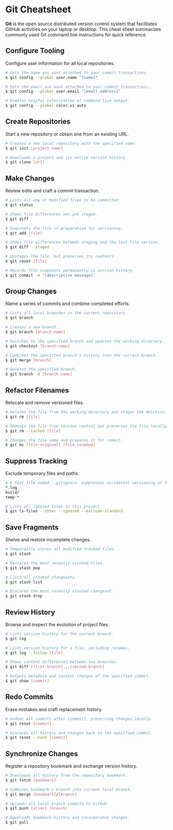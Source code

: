 # Git Cheatsheet

**Git** is the open source distributed version control system that facilitates GitHub activities on your laptop or desktop. This cheat sheet summarizes commonly used Git command line instructions for quick reference.

## Configure Tooling
Configure user information for all local repositories.

```bash
# Sets the name you want attached to your commit transactions.
$ git config --global user.name "[name]"
```

```bash
# Sets the email you want attached to your commit transactions.
$ git config --global user.email "[email address]"
```

```bash
# Enables helpful colorization of command line output.
$ git config --global color.ui auto
```

## Create Repositories
Start a new repository or obtain one from an existing URL.

```bash
# Creates a new local repository with the specified name.
$ git init [project-name]
```

```bash
# Downloads a project and its entire version history.
$ git clone [url]
```

## Make Changes
Review edits and craft a commit transaction.

```bash
# Lists all new or modified files to be committed.
$ git status
```

```bash
# Shows file differences not yet staged.
$ git diff
```

```bash
# Snapshots the file in preparation for versioning.
$ git add [file]
```

```bash
# Shows file differences between staging and the last file version.
$ git diff --staged
```

```bash
# Unstages the file, but preserves its contents.
$ git reset [file]
```

```bash
# Records file snapshots permanently in version history.
$ git commit -m "[descriptive message]"
```

## Group Changes
Name a series of commits and combine completed efforts.

```bash
# Lists all local branches in the current repository.
$ git branch
```

```bash
# Creates a new branch.
$ git branch [branch-name]
```

```bash
# Switches to the specified branch and updates the working directory.
$ git checkout [branch-name]
```

```bash
# Combines the specified branch's history into the current branch.
$ git merge [branch]
```

```bash
# Deletes the specified branch.
$ git branch -d [branch-name]
```

## Refactor Filenames
Relocate and remove versioned files.

```bash
# Deletes the file from the working directory and stages the deletion.
$ git rm [file]
```

```bash
# Removes the file from version control but preserves the file locally.
$ git rm --cached [file]
```

```bash
# Changes the file name and prepares it for commit.
$ git mv [file-original] [file-renamed]
```

## Suppress Tracking
Exclude temporary files and paths.

```bash
# A text file named `.gitignore` suppresses accidental versioning of files and paths matching the specified patterns.
*.log
build/
temp-*
```

```bash
# Lists all ignored files in this project.
$ git ls-files --other --ignored --exclude-standard
```

## Save Fragments
Shelve and restore incomplete changes.

```bash
# Temporarily stores all modified tracked files.
$ git stash
```

```bash
# Restores the most recently stashed files.
$ git stash pop
```

```bash
# Lists all stashed changesets.
$ git stash list
```

```bash
# Discards the most recently stashed changeset.
$ git stash drop
```

## Review History
Browse and inspect the evolution of project files.

```bash
# Lists version history for the current branch.
$ git log
```

```bash
# Lists version history for a file, including renames.
$ git log --follow [file]
```

```bash
# Shows content differences between two branches.
$ git diff [first-branch]...[second-branch]
```

```bash
# Outputs metadata and content changes of the specified commit.
$ git show [commit]
```

## Redo Commits
Erase mistakes and craft replacement history.

```bash
# Undoes all commits after [commit], preserving changes locally.
$ git reset [commit]
```

```bash
# Discards all history and changes back to the specified commit.
$ git reset --hard [commit]
```

## Synchronize Changes
Register a repository bookmark and exchange version history.

```bash
# Downloads all history from the repository bookmark.
$ git fetch [bookmark]
```

```bash
# Combines bookmark's branch into current local branch.
$ git merge [bookmark]/[branch]
```

```bash
# Uploads all local branch commits to GitHub
$ git push [alias] [branch]
```

```bash
# Downloads bookmark history and incorporates changes.
$ git pull
```
